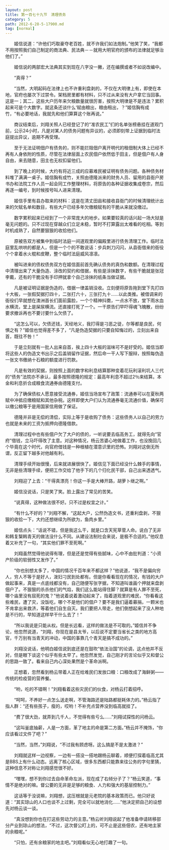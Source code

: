 ```yaml
---
layout: post
title: 第一百七十九节　清理债务
category: 5
path: 2012-6-28-5-17900.md
tag: [normal]
---
```


　　姬信说道：“许他们巧取豪夺老百姓，就不许我们如法炮制。”他笑了笑，“我都不用按照我们自己制定的商法典、民法典－－就用大明官府的颁布的法律就足够治他们了。”

　　姬信说的两部宏大法典其实到现在八字没一撇，还在编撰或者不如说改编中。

　　“真得？”

　　“当然，大明起码在法律上也不许重利盘剥的，不仅在大明律上有，即使在本地，官府也屡次下过禁令。架档房里都有材料，只不过从来没有大户拿它当回事。这是一；其二，这些大户历年来欠粮数量就很厉害，按照大明律是不是违法？累积起来可是个大数字。就这条还谈什么‘赋由粮出，粮由租出，？”姬信胸有成竹，“有必要地话，我就先和他们算算这个账再说。”

　　商议结束后，刘翔关照人已经登记了的“准农民工”们的名单张榜悬挂在道观门前，公示24小时，凡是对某人的债务问题有异议的，必须即刻带上证据到临时法庭提出异议，逾期不再受理。

　　至于无法证明佃户有债务的，则不能拦阻佃户离开明代的租佃制大体上已经不再有人身依附的性质，尽管在法律层面上农民佃户依然低于田主，但是佃户有人身自由，来去随意，田主也无权扣留他们。

　　到了晚上的时候，大约有将近三成的应募难民被证明有债务问题。各种债务材料堆了满满一桌子。姬信胸有成竹，关照由德隆派来的财务人员、留用的县衙户房书办和法院工作人员一起会同工作整理材料，将原告的各种证据收集成卷宗，然后再逐一编号，到时候按号叫人进来清理。

　　姬信手里有县办取来的材料：这是在清丈田亩和接收县衙门的时候清理统计出来的欠赋名单和数目，有些大户已经多年欠缴粮赋有的干脆从来就没缴过。

　　数字累积起来已经到了一个非常庞大的地步。如果要较真的话兴起一场大狱是毫无问题的。只不过现在穿越众们立足未稳，暂时不打算露出太难看的吃相。等到时机成熟了，自然要狠狠的收拾他们。

　　原被告双方被集中到临时法庭一间道观里的偏殿里进行债务清理工作。临时法庭里乱哄哄的都是人，但是一个个的不敢说话：步兵刺刀闪闪，从县衙借来的衙役个个拿着水火棍和皮鞭，整个临时法庭威风凛凛。

　　被叫进来的债权债务双方在姬信面前首先确认债务的真伪和数额。在清理过程中清理出来了大量伪造、涂改的契约和借据，有些是涂抹数字，有些干脆就是张冠李戴，还有的干脆没有手印押就拿个自己涂抹的纸条当做证据。

　　凡是被证明证据是伪造的，借据一律盖销没收。立刻便将原告拖到堂下先打四十大板，一张假契据打四十，二张打六十，三张打九十……以此类推。被借调来的衙役们早就想在澳洲首长们面前露脸，一个个精神抖擞，一点水不放，堂下雨水血水横流，堂上是屎尿横流。还直接打死了一个。一干原告们早吓得魂飞魄散，纷纷要求撤诉再也不要讨要什么欠债了。

　　“这怎么可以，欠债还钱，天经地义，我打得是刁恶之徒，尔等都是良民，何惧之有？”姬信也觉得差不多了，“凡是伪造契据的只要自知悔过的，立刻出来自首，既往不咎！”

　　于是立刻就有一批人出来自首，挨上四十大板的滋味可不是好受的。姬信当即将这些人的伪造文书出示之后盖销留作证据，然后命一干人写下服辩，按照每伪造一张文书缴纳十石粮的额度进行罚款。

　　凡是有效的契据，则按照上面的数字和利息结算那种变着花玩利滚利坑人三代的“债务”法院亦不承认，最多按照德隆的规定：最高年利息不超过2％来结算。本金和利息折合成粮食流通券由德隆支付。

　　为了确保债权人愿意接受流通券，姬信当场宣布了政策：流通券可以在夏秋两赋中冲抵应缴粮赋和其他杂税。这样即使大户们认为流通券毫无流通价值，确保可以缴公粮等于是用国家信用做了保证。

　　德隆并非是无偿的清偿，实际上等于是收购了债务：这些债务人以自己的劳力也就是未来的工资为抵押向德隆借款。

　　清理过程中也有些佃户欠了大户的债的，一听说要去临高务工，就得先向“官府”借钱，立马吓得改了主意。对这种情况，杨云苦婆心地做着工作，也没挽回几个毕竟在这个时代，向官府借钱是一种根植在潜意识里的恐怖。刘翔对这倒无所谓，反正留下越多对他越有利。

　　清理手续开始很慢，后来就进展很快了。姬信见下面已经没什么棘手的事情，无非是些清理手续，便把工作交给了他手下的几个归化民干部，自己出来透透气。

　　刘翔迎了上去：“干得真漂亮！你这一手是大棒开路，胡萝卜继之啊。”

　　姬信没说话，只是笑了笑。脸上露出了常见的苦笑。

　　“说真得，这种做法很不好。只不过是权宜之计。”

　　“有什么不好的？”刘翔不解，“这起大户，公然伪造文书，还重利盘剥，不狠狠的收拾一下，大约还想继续为所欲为，鱼肉乡里。”

　　姬信点头：“话说不错，但是我这么干，就是口含天宪草菅人命。说白了无非和韩复榘韩青天的做法没什么不同。从建设法制社会来说，是极不合适的。”他叹息着又补充了一句，“其实他们罪不至死啊。”

　　刘翔虽然觉得他说得有理，但是还是觉得有些腻味，心中不由批判道：“小资产阶级的软弱性又发作了。”

　　“你也别想太多了，中国的情况千百年来不都这样？”他说道，“我不是偏向穷人，穷人不等于是好人，泼妇刁民到处都有。但是你看看现在的情况，有钱的大户做起事来，真是一点底线都没有，自己随便写张字据，不知道叫谁画个押就来盘剥佃户了。不狠狠的杀杀他们的气焰，我们这么能站得住脚？就算是有人罪不至死，哪个庙里没有屈死的鬼？”他说着说着激动起来了，指着道观里的难民，“你看看这些难民，遭了灾，没饭吃，哪个不是他们的佃户？要不是我们逼着募捐，一颗米也不肯拿出来救济，等着他们自生自灭。我们要把人带走，他们倒想起来了没人种地是不行的，早知道这样早干什么去了！”

　　“所以我说是只能从权。但是长远看，这样的做法是不可取的。”姬信并不争论，他忽然说道，“刘翔，你现在是县太爷，以后说不定要当省长之类的地方高官，千万别有当青天的冲动，中国的事靠几个青天是搞不成功的。”

　　刘翔没说话，他明白姬信说到底还是在鼓吹“依法治国”的论调，这点他并不反对，但是眼下谈这个似乎有些太早了。他忽然发觉，自己刚才的言论似乎又和督公的思路一致了。看来自己内心深处果然是个革命派啊。

　　正想着，忽然看到杨云带着人正在给难民们发放口粮：口粮改成了海鲜粥――传统的检疫营的营养餐。

　　“哟，吃的不错啊！”刘翔看着这些灾民们的伙食，对杨云打着招呼。

　　“呵呵，不养好一点怎么送走啊，不管海路还是陆路都挺耗体力的。”杨云指了指人群：“还有些孩子，瘦的，哎哟！不补充点营养没到临高就挂了。

　　“费了很大劲，就弄到几千人，不觉得有些亏么……”刘翔试探性的问杨云。

　　“这叫釜底抽薪，人是一方面，革了地主的命是第二方面。”杨云并不掩饰，“你应该看过文件了吧？”

　　“当然，当然，”刘翔说，“不过我有顾虑呀。这么搞是不是太激进？”

　　刘翔就这样一边视察，一边有一搭没一搭地跟杨云聊着，顺便打探着临高尤其是BBS上有什么动态。远离了核心区域，很多东西都只能靠来往公务的字句里猜，这种信息不对称让刘翔感觉很不好。

　　“嘿嘿，想不到你过去自命革命左派，现在成了右倾分子了？”杨云笑道，“事情不是绝对的嘛。督公要的无非是足够的粮食、人力和强大的基层控制力。”

　　这话等于没说嘛，刘翔想，这压根就是元老院的基本政策而已。他只好说道：“其实琼山的人口也谈不上过剩，完全可以就地消化……”他决定把自己的设想先对杨云谈一谈。

　　“真没想到你也在打这些劳动力的主意。”杨云听刘翔说起了他准备申请转移部分产业到琼山的想法，“不过，这次督公盯上的，可不止是这些佃农，还有地主家的余粮呢。”

　　“只怕，还有余粮家的地主吧。”刘翔看似无心地打趣了一句。
